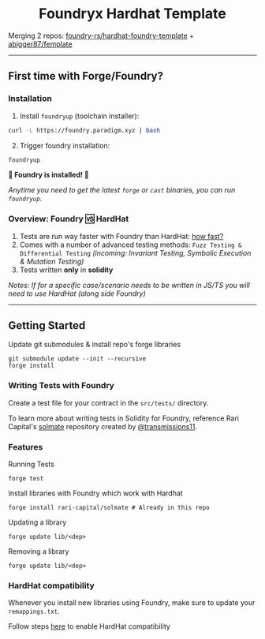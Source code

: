 # <h1 align="center"> Foundryx Hardhat Template </h1>

Merging 2 repos: [foundry-rs/hardhat-foundry-template](https://github.com/foundry-rs/hardhat-foundry-template) + [abigger87/femplate](https://github.com/abigger87/femplate)

---

## First time with Forge/Foundry?

### Installation

1. Install `foundryup` (toolchain installer):

```bash
curl -L https://foundry.paradigm.xyz | bash
```

2. Trigger foundry installation:

```bash
foundryup
```

**🎉 Foundry is installed! 🎉** <br>

_Anytime you need to get the latest `forge` or `cast` binaries,
you can run `foundryup`._

### Overview: Foundry 🆚 HardHat

1. Tests are run way faster with Foundry than HardHat: [how fast?](https://github.com/foundry-rs/foundry#how-fast)
2. Comes with a number of advanced testing methods: `Fuzz Testing & Differential Testing` _(incoming: Invariant Testing, Symbolic Execution & Mutation Testing)_
3. Tests written **only** in **solidity**

_Notes: If for a specific case/scenario needs to be written in JS/TS you will need to use HardHat (along side Foundry)_

---

## Getting Started

Update git submodules & install repo's forge libraries

```
git submodule update --init --recursive
forge install
```

### Writing Tests with Foundry

Create a test file for your contract in the `src/tests/` directory.

To learn more about writing tests in Solidity for Foundry, reference Rari Capital's [solmate](https://github.com/Rari-Capital/solmate/tree/main/src/test) repository created by [@transmissions11](https://twitter.com/transmissions11).

### Features

Running Tests

```
forge test
```

Install libraries with Foundry which work with Hardhat

```
forge install rari-capital/solmate # Already in this repo
```

Updating a library

```
forge update lib/<dep>
```

Removing a library

```
forge update lib/<dep>
```

### HardHat compatibility

Whenever you install new libraries using Foundry, make sure to update your `remappings.txt`.

Follow steps [here](https://book.getfoundry.sh/config/hardhat.html) to enable HardHat compatibility
